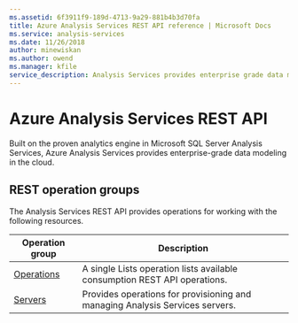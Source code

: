 ```yaml
---
ms.assetid: 6f3911f9-189d-4713-9a29-881b4b3d70fa
title: Azure Analysis Services REST API reference | Microsoft Docs
ms.service: analysis-services
ms.date: 11/26/2018
author: minewiskan
ms.author: owend
ms.manager: kfile
service_description: Analysis Services provides enterprise grade data modeling in the Azure.
---
```


# Azure Analysis Services REST API

Built on the proven analytics engine in Microsoft SQL Server Analysis Services, Azure Analysis Services provides enterprise-grade data modeling in the cloud.

## REST operation groups

The Analysis Services REST API provides operations for working with the following resources.

| Operation group               | Description                                                                             |
|-------------------------------|-----------------------------------------------------------------------------------------|
| [Operations](xref:management.azure.com.analysisservices.operations)| A single Lists operation lists available consumption REST API operations.|
| [Servers](xref:management.azure.com.analysisservices.servers) | Provides operations for provisioning and managing Analysis Services servers. |
